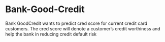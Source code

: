 # Bank-Good-Credit
Bank GoodCredit wants to predict cred score for current credit card customers. The cred score will denote a customer’s credit worthiness and help the bank in reducing credit default risk
